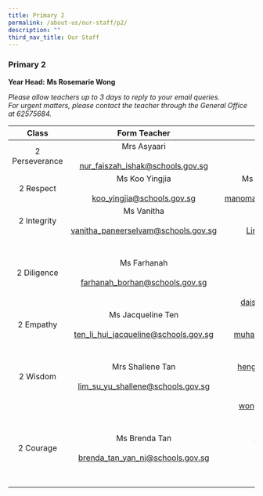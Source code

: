 ```yaml
---
title: Primary 2
permalink: /about-us/our-staff/p2/
description: ""
third_nav_title: Our Staff
---
```

### **Primary 2**
**Year Head:** **Ms Rosemarie Wong**  

_Please allow teachers up to 3 days to reply to your email queries._   
_For urgent matters, please contact the teacher through the General Office at 62575684._

| Class | Form Teacher | Co-Form Teacher |
|:---:|:---:|:---:|
| 2 Perseverance | Mrs Asyaari<br><br>nur_faiszah_ishak@schools.gov.sg | Mdm Yong Fook Lui<br><br>yong_fook_lui@schools.gov.sg |
| 2 Respect | Ms Koo Yingjia<br><br>koo_yingjia@schools.gov.sg | Ms Manomani D/O Shunmuga Sundaram<br><br>manomani_shunmuga_sundaram@schools.gov.sg |
|  2 Integrity | Ms Vanitha<br><br>vanitha_paneerselvam@schools.gov.sg  |  Ms Jane Ang<br><br>Lim_Meng_Gek_Jane@schools.gov.sg |
|  2 Diligence | Ms Farhanah <br><br>farhanah_borhan@schools.gov.sg  |  Ms Ting Shu Han<br><br>ting_shu_han@schools.gov.sg<br><br>Mdm Daisy Leela<br><br>daisy_leela_r_ramasamy@schools.gov.sg |
|  2 Empathy | Ms Jacqueline Ten<br><br>ten_li_hui_jacqueline@schools.gov.sg  | Mr Muhammad Reduan <br><br>muhammad_reduan_yahaya@schools.gov.sg  |
|  2 Wisdom | Mrs Shallene Tan<br><br>lim_su_yu_shallene@schools.gov.sg  | Ms Valerie Heng<br><br>heng_cheng_ngee_valerie@schools.gov.sg<br><br>Ms Rosemarie Wong<br><br>wong_li_ching_rosemarie@schools.gov.sg  |
|  2 Courage | Ms Brenda Tan <br><br>brenda_tan_yan_ni@schools.gov.sg  | Mdm Roslindah <br><br>roslindah_buang@schools.gov.sg<br><br>Mdm Rupiah Hamzah<br><br>rupiah_hamzah@schools.gov.sg  |
|  |  |  |
